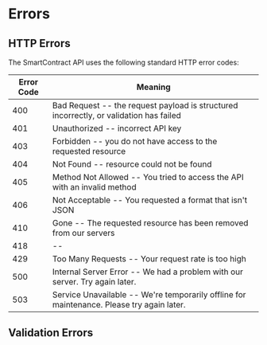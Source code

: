 # Errors

## HTTP Errors

The SmartContract API uses the following standard HTTP error codes:

Error Code | Meaning
---------- | -------
400 | Bad Request -- the request payload is structured incorrectly, or validation has failed
401 | Unauthorized -- incorrect API key
403 | Forbidden -- you do not have access to the requested resource
404 | Not Found -- resource could not be found
405 | Method Not Allowed -- You tried to access the API with an invalid method
406 | Not Acceptable -- You requested a format that isn't JSON
410 | Gone -- The requested resource has been removed from our servers
418 | --
429 | Too Many Requests -- Your request rate is too high
500 | Internal Server Error -- We had a problem with our server. Try again later.
503 | Service Unavailable -- We're temporarily offline for maintenance. Please try again later.

<aside class="notice"></aside>

## Validation Errors
